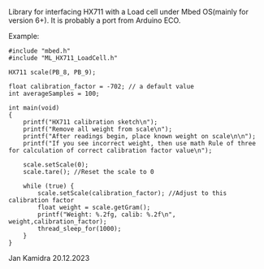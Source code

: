 Library for interfacing HX711 with a Load cell under Mbed OS(mainly for version 6+).
It is probably a port from Arduino ECO.

Example:
```
#include "mbed.h"
#include "ML_HX711_LoadCell.h"

HX711 scale(PB_8, PB_9); 

float calibration_factor = -702; // a default value
int averageSamples = 100;

int main(void)
{
    printf("HX711 calibration sketch\n");
    printf("Remove all weight from scale\n");
    printf("After readings begin, place known weight on scale\n\n");
    printf("If you see incorrect weight, then use math Rule of three for calculation of correct calibration factor value\n");

    scale.setScale(0);
    scale.tare(); //Reset the scale to 0
    
    while (true) {
        scale.setScale(calibration_factor); //Adjust to this calibration factor
        float weight = scale.getGram();
        printf("Weight: %.2fg, calib: %.2f\n", weight,calibration_factor);
        thread_sleep_for(1000);
    }
}
```

Jan Kamidra 20.12.2023
